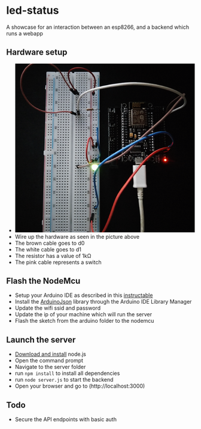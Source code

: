 # led-status
A showcase for an interaction between an esp8266, and a backend which runs a webapp

## Hardware setup
* ![Schematic how to wire up the hardware](https://raw.githubusercontent.com/nixrod/led-status/master/schematic.png "Schematic")
* Wire up the hardware as seen in the picture above
* The brown cable goes to d0
* The white cable goes to d1
* The resistor has a value of 1kΩ
* The pink cable represents a switch

## Flash the NodeMcu
* Setup your Arduino IDE as described in this [instructable](http://www.instructables.com/id/Programming-ESP8266-ESP-12E-NodeMCU-Using-Arduino-/)
* Install the [ArduinoJson](https://github.com/bblanchon/ArduinoJson) library through the Arduino IDE Library Manager
* Update the wifi ssid and password
* Update the ip of your machine which will run the server
* Flash the sketch from the arduino folder to the nodemcu

## Launch the server
* [Download and install](https://nodejs.org/en/) node.js
* Open the command prompt
* Navigate to the server folder
* run `npm install` to install all dependencies
* run `node server.js` to start the backend
* Open your browser and go to (http://localhost:3000)

## Todo
* Secure the API endpoints with basic auth
